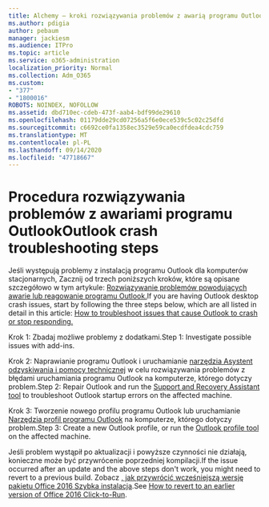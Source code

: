 ```yaml
---
title: Alchemy — kroki rozwiązywania problemów z awarią programu Outlook
ms.author: pdigia
author: pebaum
manager: jackiesm
ms.audience: ITPro
ms.topic: article
ms.service: o365-administration
localization_priority: Normal
ms.collection: Adm_O365
ms.custom:
- "377"
- "1800016"
ROBOTS: NOINDEX, NOFOLLOW
ms.assetid: dbd710ec-cdeb-473f-aab4-bdf99de29610
ms.openlocfilehash: 01179dde29cd07256a5f6e0ece539c5c02c25dfd
ms.sourcegitcommit: c6692ce0fa1358ec3529e59ca0ecdfdea4cdc759
ms.translationtype: MT
ms.contentlocale: pl-PL
ms.lasthandoff: 09/14/2020
ms.locfileid: "47718667"
---
```

# <a name="outlook-crash-troubleshooting-steps"></a><span data-ttu-id="1ba6f-102">Procedura rozwiązywania problemów z awariami programu Outlook</span><span class="sxs-lookup"><span data-stu-id="1ba6f-102">Outlook crash troubleshooting steps</span></span>

<span data-ttu-id="1ba6f-103">Jeśli występują problemy z instalacją programu Outlook dla komputerów stacjonarnych, Zacznij od trzech poniższych kroków, które są opisane szczegółowo w tym artykule: [Rozwiązywanie problemów powodujących awarie lub reagowanie programu Outlook.](https://docs.microsoft.com/exchange/troubleshoot/outlook-crashes/crash-issues)</span><span class="sxs-lookup"><span data-stu-id="1ba6f-103">If you are having Outlook desktop crash issues, start by following the three steps below, which are all listed in detail in this article: [How to troubleshoot issues that cause Outlook to crash or stop responding.](https://docs.microsoft.com/exchange/troubleshoot/outlook-crashes/crash-issues)</span></span>
  
<span data-ttu-id="1ba6f-104">Krok 1: Zbadaj możliwe problemy z dodatkami.</span><span class="sxs-lookup"><span data-stu-id="1ba6f-104">Step 1: Investigate possible issues with add-ins.</span></span>
  
<span data-ttu-id="1ba6f-105">Krok 2: Naprawianie programu Outlook i uruchamianie [narzędzia Asystent odzyskiwania i pomocy technicznej](https://aka.ms/SaRA-OutlookWontStart) w celu rozwiązywania problemów z błędami uruchamiania programu Outlook na komputerze, którego dotyczy problem.</span><span class="sxs-lookup"><span data-stu-id="1ba6f-105">Step 2: Repair Outlook and run the [Support and Recovery Assistant tool](https://aka.ms/SaRA-OutlookWontStart) to troubleshoot Outlook startup errors on the affected machine.</span></span>
  
<span data-ttu-id="1ba6f-106">Krok 3: Tworzenie nowego profilu programu Outlook lub uruchamianie [Narzędzia profil programu Outlook](https://aka.ms/SaRA-OutlookSetupProfile) na komputerze, którego dotyczy problem.</span><span class="sxs-lookup"><span data-stu-id="1ba6f-106">Step 3: Create a new Outlook profile, or run the [Outlook profile tool](https://aka.ms/SaRA-OutlookSetupProfile) on the affected machine.</span></span>
  
<span data-ttu-id="1ba6f-107">Jeśli problem wystąpił po aktualizacji i powyższe czynności nie działają, konieczne może być przywrócenie poprzedniej kompilacji.</span><span class="sxs-lookup"><span data-stu-id="1ba6f-107">If the issue occurred after an update and the above steps don't work, you might need to revert to a previous build.</span></span> <span data-ttu-id="1ba6f-108">Zobacz [, jak przywrócić wcześniejszą wersję pakietu Office 2016 Szybka instalacja](https://support.microsoft.com/help/2770432).</span><span class="sxs-lookup"><span data-stu-id="1ba6f-108">See [How to revert to an earlier version of Office 2016 Click-to-Run](https://support.microsoft.com/help/2770432).</span></span>
  
